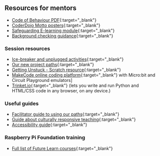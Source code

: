 ## Resources for mentors

+ [Code of Behaviour PDF](https://help.coderdojo.com/cdkb/s/article/Code-of-Behaviour-volunteers){:target="_blank"}
+ [CoderDojo Motto posters](https://help.coderdojo.com/cdkb/s/article/Dojo-Motto-Posters){:target="_blank"}
+ [Safeguarding E-learning module](https://projects.raspberrypi.org/en/projects/safeguarding-module/){:target="_blank"}
+ [Background checking guidance](https://help.coderdojo.com/cdkb/s/article/Background-Checking-Volunteers){:target="_blank"}

### Session resources
+ [Ice-breaker and unplugged activities](https://coderdojo.com/2022/08/24/icebreakers-and-unplugged-activities-for-your-club/){:target="_blank"}
+ [Our new project paths](https://projects.raspberrypi.org/en/paths){:target="_blank"}
+ [Getting Unstuck - Scratch resource](https://gettingunstuck.gse.harvard.edu/index.html){:target="_blank"}
+ [MakeCode online coding platform](https://www.microsoft.com/en-us/makecode){:target="_blank"} with Micro:bit and Circuit Playground emulators]
+ [Trinket.io](https://trinket.io/){:target="_blank"} (lets you write and run Python and HTML/CSS code in any browser, on any device.)

### Useful guides
+ [Facilitator guide to using our paths](https://projects.raspberrypi.org/en/projects/321-make-mentor-guide/0){:target="_blank"}
+ [Guide about culturally responsive teaching](https://www.raspberrypi.org/blog/culturally-relevant-computing-curriculum-guidelines-for-teachers/){:target="_blank"}
+ [Accessibility guide](https://help.coderdojo.com/cdkb/s/article/CoderDojo-Accessibility-Guide){:target="_blank"}

### Raspberry Pi Foundation training
+ [Full list of Future Learn courses](https://www.futurelearn.com/partners/raspberry-pi){:target="_blank"}

